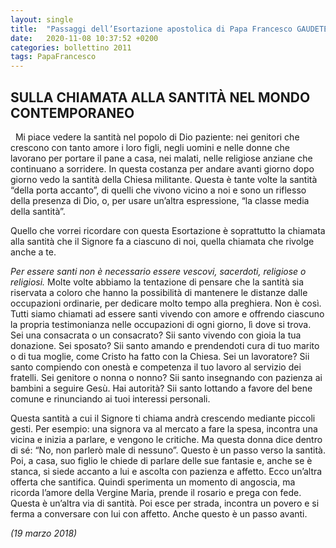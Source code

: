 ```yaml
---
layout: single
title:  "Passaggi dell’Esortazione apostolica di Papa Francesco GAUDETE ET EXSULTATE"
date:   2020-11-08 10:37:52 +0200
categories: bollettino 2011
tags: PapaFrancesco
---
```


## SULLA CHIAMATA ALLA SANTITÀ NEL MONDO CONTEMPORANEO

 
Mi piace vedere la santità nel popolo di Dio paziente: nei genitori che crescono con tanto amore i loro figli, negli uomini e nelle donne che lavorano per portare il pane a casa, nei malati, nelle religiose anziane che continuano a sorridere. In questa costanza per andare avanti giorno dopo giorno vedo la santità della Chiesa militante. Questa è tante volte la santità “della porta accanto”, di quelli che vivono vicino a noi e sono un riflesso della presenza di Dio, o, per usare un’altra espressione, “la classe media della santità”.

Quello che vorrei ricordare con questa Esortazione è soprattutto la chiamata alla santità che il Signore fa a ciascuno di noi, quella chiamata che rivolge anche a te.

*Per essere santi non è necessario essere vescovi, sacerdoti, religiose o religiosi.* Molte volte abbiamo la tentazione di pensare che la santità sia riservata a coloro che hanno la possibilità di mantenere le distanze dalle occupazioni ordinarie, per dedicare molto tempo alla preghiera. Non è così. Tutti siamo chiamati ad essere santi vivendo con amore e offrendo ciascuno la propria testimonianza nelle occupazioni di ogni giorno, lì dove si trova. Sei una consacrata o un consacrato? Sii santo vivendo con gioia la tua donazione. Sei sposato? Sii santo amando e prendendoti cura di tuo marito o di tua moglie, come Cristo ha fatto con la Chiesa. Sei un lavoratore? Sii santo compiendo con onestà e competenza il tuo lavoro al servizio dei fratelli. Sei genitore o nonna o nonno? Sii santo insegnando con pazienza ai bambini a seguire Gesù. Hai autorità? Sii santo lottando a favore del bene comune e rinunciando ai tuoi interessi personali. 

Questa santità a cui il Signore ti chiama andrà crescendo mediante piccoli gesti. Per esempio: una signora va al mercato a fare la spesa, incontra una vicina e inizia a parlare, e vengono le critiche. Ma questa donna dice dentro di sé: “No, non parlerò male di nessuno”. Questo è un passo verso la santità. Poi, a casa, suo figlio le chiede di parlare delle sue fantasie e, anche se è stanca, si siede accanto a lui e ascolta con pazienza e affetto. Ecco un’altra offerta che santifica. Quindi sperimenta un momento di angoscia, ma ricorda l’amore della Vergine Maria, prende il rosario e prega con fede. Questa è un’altra via di santità. Poi esce per strada, incontra un povero e si ferma a conversare con lui con affetto. Anche questo è un passo avanti. 

*(19 marzo 2018)*

